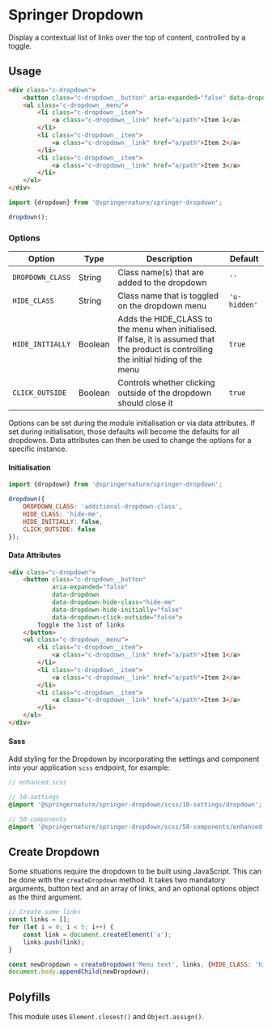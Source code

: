# Springer Dropdown

Display a contextual list of links over the top of content, controlled by a toggle.

## Usage

```html
<div class="c-dropdown">
    <button class="c-dropdown__button" aria-expanded="false" data-dropdown>Toggle the list of links</button>
    <ul class="c-dropdown__menu">
        <li class="c-dropdown__item">
            <a class="c-dropdown__link" href="a/path">Item 1</a>
        </li>
        <li class="c-dropdown__item">
            <a class="c-dropdown__link" href="a/path">Item 2</a>
        </li>
        <li class="c-dropdown__item">
            <a class="c-dropdown__link" href="a/path">Item 3</a>
        </li>
    </ul>
</div>
```

```javascript
import {dropdown} from '@springernature/springer-dropdown';

dropdown();
```

### Options

| Option | Type | Description | Default |
|---|---|---|---|
| `DROPDOWN_CLASS` | String  | Class name(s) that are added to the dropdown | `''` |
| `HIDE_CLASS`     | String  | Class name that is toggled on the dropdown menu | `'u-hidden'` |
| `HIDE_INITIALLY` | Boolean | Adds the HIDE_CLASS to the menu when initialised. If false, it is assumed that the product is controlling the initial hiding of the menu | `true` |
| `CLICK_OUTSIDE`  | Boolean | Controls whether clicking outside of the dropdown should close it | `true` |

Options can be set during the module initialisation or via data attributes.
If set during initialisation, those defaults will become the defaults for all dropdowns.
Data attributes can then be used to change the options for a specific instance.

#### Initialisation

```javascript
import {dropdown} from '@springernature/springer-dropdown';

dropdown({
    DROPDOWN_CLASS: 'additional-dropdown-class',
    HIDE_CLASS: 'hide-me',
    HIDE_INITIALLY: false,
    CLICK_OUTSIDE: false
});
```

#### Data Attributes

```html
<div class="c-dropdown">
    <button class="c-dropdown__button" 
            aria-expanded="false" 
            data-dropdown 
            data-dropdown-hide-class="hide-me"
            data-dropdown-hide-initially="false"
            data-dropdown-click-outside="false">
        Toggle the list of links
    </button>
    <ul class="c-dropdown__menu">
        <li class="c-dropdown__item">
            <a class="c-dropdown__link" href="a/path">Item 1</a>
        </li>
        <li class="c-dropdown__item">
            <a class="c-dropdown__link" href="a/path">Item 2</a>
        </li>
        <li class="c-dropdown__item">
            <a class="c-dropdown__link" href="a/path">Item 3</a>
        </li>
    </ul>
</div>
```

#### Sass

Add styling for the Dropdown by incorporating the settings and component into your application `scss` endpoint, for example:

```scss
// enhanced.scss

// 10-settings
@import '@springernature/springer-dropdown/scss/10-settings/dropdown';

// 50-components
@import '@springernature/springer-dropdown/scss/50-components/enhanced';
```

## Create Dropdown

Some situations require the dropdown to be built using JavaScript.  This can be done with the `createDropdown` method.
It takes two mandatory arguments, button text and an array of links, and an optional options object as the third argument.

```javascript
// Create some links
const links = [];
for (let i = 0; i < 5; i++) {
    const link = document.createElement('a');
    links.push(link);
}

const newDropdown = createDropdown('Menu text', links, {HIDE_CLASS: 'hide-me'});
document.body.appendChild(newDropdown);
```

## Polyfills

This module uses `Element.closest()` and `Object.assign()`.

